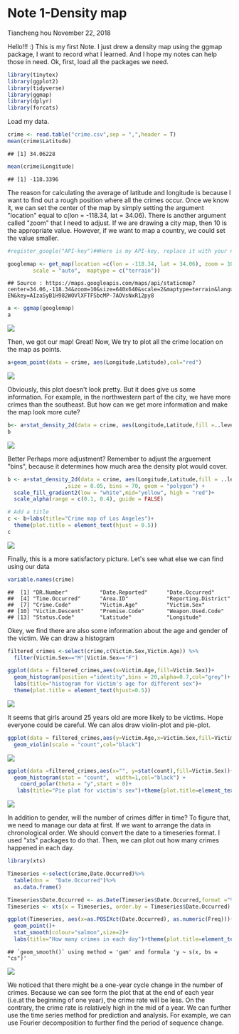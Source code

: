 Note 1-Density map
================
Tiancheng hou
November 22, 2018

Hello!!! :) This is my first Note. I just drew a density map using the ggmap package, I want to record what I learned. And I hope my notes can help those in need. Ok, first, load all the packages we need.

``` r
library(tinytex)
library(ggplot2)
library(tidyverse)
library(ggmap)
library(dplyr)
library(forcats)
```

Load my data.

``` r
crime <- read.table("crime.csv",sep = ",",header = T)
mean(crime$Latitude)
```

    ## [1] 34.06228

``` r
mean(crime$Longitude)
```

    ## [1] -118.3396

The reason for calculating the average of latitude and longitude is because I want to find out a rough position where all the crimes occur. Once we know it, we can set the center of the map by simply setting the argument "location" equal to c(lon = -118.34, lat = 34.06). There is another argument called "zoom" that I need to adjust. If we are drawing a city map, then 10 is the appropriate value. However, if we want to map a country, we could set the value smaller.

``` r
#register_google("API-key")##Here is my API-key, replace it with your new API-key. To get one from "https://console.cloud.google.com/google/maps-apis". Select"Maps Static API". Remember to set billing account to activite.
```

``` r
googlemap <- get_map(location =c(lon = -118.34, lat = 34.06), zoom = 10,
        scale = "auto",  maptype = c("terrain"))
```

    ## Source : https://maps.googleapis.com/maps/api/staticmap?center=34.06,-118.34&zoom=10&size=640x640&scale=2&maptype=terrain&language=en-EN&key=AIzaSyB1H982WOVlXFTFSbcMP-7AOVsNxR12py8

``` r
a <- ggmap(googlemap)
a
```

![](Note-Tiancheng_files/figure-markdown_github/unnamed-chunk-5-1.png)

Then, we got our map! Great! Now, We try to plot all the crime location on the map as points.

``` r
a+geom_point(data = crime, aes(Longitude,Latitude),col="red")
```

![](Note-Tiancheng_files/figure-markdown_github/unnamed-chunk-6-1.png)

Obviously, this plot doesn't look pretty. But it does give us some information. For example, in the northwestern part of the city, we have more crimes than the southeast. But how can we get more information and make the map look more cute?

``` r
b<- a+stat_density_2d(data = crime, aes(Longitude,Latitude,fill =..level..), geom = "polygon")
b
```

![](Note-Tiancheng_files/figure-markdown_github/unnamed-chunk-7-1.png)

Better Perhaps more adjustment? Remember to adjust the arguement "bins", because it determines how much area the density plot would cover.

``` r
b <- a+stat_density_2d(data = crime, aes(Longitude,Latitude,fill = ..level.., alpha = ..level..)
                  ,size = 0.05, bins = 70, geom = "polygon") +
  scale_fill_gradient2(low = "white",mid="yellow", high = "red")+
  scale_alpha(range = c(0.1, 0.4), guide = FALSE)

# Add a title
c <- b+labs(title="Crime map of Los Angeles")+
  theme(plot.title = element_text(hjust = 0.5))
c
```

![](Note-Tiancheng_files/figure-markdown_github/unnamed-chunk-8-1.png)

Finally, this is a more satisfactory picture. Let's see what else we can find using our data

``` r
variable.names(crime)
```

    ##  [1] "DR.Number"          "Date.Reported"      "Date.Occurred"     
    ##  [4] "Time.Occurred"      "Area.ID"            "Reporting.District"
    ##  [7] "Crime.Code"         "Victim.Age"         "Victim.Sex"        
    ## [10] "Victim.Descent"     "Premise.Code"       "Weapon.Used.Code"  
    ## [13] "Status.Code"        "Latitude"           "Longitude"

Okey, we find there are also some information about the age and gender of the victim. We can draw a histogram

``` r
filtered_crimes <-select(crime,c(Victim.Sex,Victim.Age)) %>% 
  filter(Victim.Sex=="M"|Victim.Sex=="F")

ggplot(data = filtered_crimes,aes(x=Victim.Age,fill=Victim.Sex))+
  geom_histogram(position ="identity",bins = 20,alpha=0.7,col="grey")+
  labs(title="histogram for Victim's age for different sex")+
  theme(plot.title = element_text(hjust=0.5))
```

![](Note-Tiancheng_files/figure-markdown_github/unnamed-chunk-10-1.png)

It seems that girls around 25 years old are more likely to be victims. Hope everyone could be careful. We can alos draw violin-plot and pie-plot.

``` r
ggplot(data = filtered_crimes,aes(y=Victim.Age,x=Victim.Sex,fill=Victim.Sex))+
  geom_violin(scale = "count",col="black")
```

![](Note-Tiancheng_files/figure-markdown_github/unnamed-chunk-11-1.png)

``` r
ggplot(data =filtered_crimes,aes(x="", y=stat(count),fill=Victim.Sex))+
  geom_histogram(stat = "count",  width=1,col="black") +
    coord_polar(theta = "y",start = 0)+
   labs(title="Pie plot for victim's sex")+theme(plot.title=element_text(hjust=0.5))
```

![](Note-Tiancheng_files/figure-markdown_github/unnamed-chunk-12-1.png)

In addition to gender, will the number of crimes differ in time? To figure that, we need to manage our data at first. If we want to arrange the data in chronological order. We should convert the date to a timeseries format. I used "xts" packages to do that. Then, we can plot out how many crimes happened in each day.

``` r
library(xts)
```

``` r
Timeseries <-select(crime,Date.Occurred)%>%
  table(dnn =  "Date.Occurred")%>%
  as.data.frame()

Timeseries$Date.Occurred <- as.Date(Timeseries$Date.Occurred,format ="%m/%d/%Y")
Timeseries <- xts(x = Timeseries, order.by = Timeseries$Date.Occurred)

ggplot(Timeseries, aes(x=as.POSIXct(Date.Occurred), as.numeric(Freq)))+
  geom_point()+
  stat_smooth(colour="salmon",size=2)+
  labs(title="How many crimes in each day")+theme(plot.title=element_text(hjust=0.5))
```

    ## `geom_smooth()` using method = 'gam' and formula 'y ~ s(x, bs = "cs")'

![](Note-Tiancheng_files/figure-markdown_github/unnamed-chunk-14-1.png)

We noticed that there might be a one-year cycle change in the number of crimes. Because we can see form the plot that at the end of each year (i.e.at the beginning of one year), the crime rate will be less. On the contrary, the crime rate is relatively high in the mid of a year. We can further use the time series method for prediction and analysis. For example, we can use Fourier decomposition to further find the period of sequence change.
